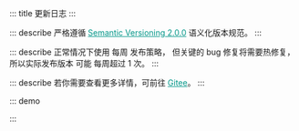 ::: title 更新日志
:::

::: describe 严格遵循 <a style="color:#009688;" href="https://semver.org/lang/zh-CN/">Semantic Versioning 2.0.0</a> 语义化版本规范。
:::

::: describe 正常情况下使用 每周 发布策略， 但关键的 bug 修复将需要热修复，所以实际发布版本 可能 每周超过 1 次。
:::

::: describe 若你需要查看更多详情，可前往 <a style="color:#009688;" target="_blank" href="https://gitee.com/layui/layui-vue/releases">Gitee</a>。
:::

::: demo
<template>
    <lay-timeline>
        <lay-timeline-item title="2.1.x">
            <ul>
                <a name="2-2-0"></a>
                <li>
                    <h3>2.2.0 <span class="layui-badge-rim">2023-06-03</span></h3>
                    <ul>
                        <li>[新增] form 组件 label-wdith 属性，用于统一设置 form-item 标签宽度。</li>
                        <li>[新增] color-picker 组件 size 属性，默认值为 md, lg sm xs 为可选值。</li>
                        <li>[新增] icon-picker 组件 size 属性，默认值为 md, lg sm xs 为可选值。</li>
                        <li>[新增] form 组件 size 属性，加入 input 等组件兼容，全局设置表单尺寸。</li>
                        <li>[新增] form-item 组件 size 属性，默认值为 md, lg sm xs 为可选值。</li>
                        <li>[优化] cascader 组件，统一 sm xs lg md 尺寸宽度皆为 220px。</li>
                        <li>[优化] radio-button 组件，移除 margin-bottom: 5px 外边距。</li>
                        <li>[优化] button 组件 sm 与 xs 样式规范，高度调整为 32px 与 26px。</li>
                        <li>[优化] color-picker 组件样式，自定义宽度后排版不合理的问题。</li>
                    </ul>  
                </li>
            </ul>
        </lay-timeline-item>
        <lay-timeline-item title="2.1.x">
            <ul>
                <a name="2-1-4"></a>
                <li>
                    <h3>2.1.4 <span class="layui-badge-rim">2023-06-01</span></h3>
                    <ul>
                        <li>[修复] select-option-group 组件按需场景无法找到 index.less 的问题。</li>
                    </ul>  
                </li>
            </ul>
            <ul>
                <a name="2-1-3"></a>
                <li>
                    <h3>2.1.3 <span class="layui-badge-rim">2023-06-01</span></h3>
                    <ul>
                        <li>[修复] tab 组件 title 属性缺失响应式的问题。</li>
                        <li>[修复] tab 组件 icon 属性缺失响应式的问题。</li>
                        <li>[修复] tab 组件 closable 属性缺失响应式的问题。</li>
                        <li>[修复] table 组件 loading 无边距的问题，加入 padding-top 与 padding-bottom 30px。</li>
                        <li>[修复] build 构建时 vue-tsc 的类型检测问题。</li>
                        <li>[文档] checkcard 组件 single 属性说明完善，并修正案例。</li>
                    </ul>  
                </li>
            </ul>
            <ul>
                <a name="2-1-2"></a>
                <li>
                    <h3>2.1.2 <span class="layui-badge-rim">2023-05-31</span></h3>
                    <ul>
                        <li>[新增] layer 组件 title 插槽，提供标题自定义的能力。</li>
                        <li>[优化] autocomplete 组件下拉面板，增加最大高度 300px 限制，内容超出滚动显示。</li>
                        <li>[优化] autocomplete 组件下拉面板滚动条样式。</li>
                        <li>[升级] layer-vue 1.8.8 版本。</li>
                    </ul>  
                </li>
            </ul>
            <ul>
                <a name="2-1-1"></a>
                <li>
                    <h3>2.1.1 <span class="layui-badge-rim">2023-05-28</span></h3>
                    <ul>
                        <li>[修复] table 组件树表数据全部勾选后，总控复选框仍处于半选状态的问题 。</li>
                        <li>[修复] table 组件树表总控复选框，无法全选二级及以上层级的数据。</li>
                        <li>[修复] checkbox 组件 skin 默认样式 label 与 icon 高度不一致。</li>
                        <li>[修复] tag 组件 type 属性为 primary 时，颜色为 #16baaa。</li>
                    </ul>  
                </li>
            </ul>
            <ul>
                <a name="2-1-0"></a>
                <li>
                    <h3>2.1.0 <span class="layui-badge-rim">2023-05-18</span></h3>
                    <ul>
                        <li>[新增] checkcard-group 组件 single 属性，用于开启单选模式，默认为 false。</li>
                        <li>[修复] tree-select 组件 data 属性响应式填充造成 input 无法回显的问题。</li>
                    </ul>  
                </li>
            </ul>
        </lay-timeline-item>
        <lay-timeline-item title="2.0.x">
            <ul>
                <a name="2-0-5"></a>
                <li>
                    <h3>2.0.5 <span class="layui-badge-rim">2023-05-22</span></h3>
                    <ul>
                        <li>[修复] switch 组件在 form-item 中非 pane 模式中，仍存在左边距的问题。</li>
                        <li>[修复] checkbox 组件在 form-item 中非 pane 模式中，仍存在左边距的问题。</li>
                        <li>[修复] rate 组件在 form-item 中非 pane 模式中，仍存在左边距的问题。</li>
                        <li>[修复] radio 组件在 form-item 中非 pane 模式中，仍存在左边距的问题。</li>
                    </ul>  
                </li>
            </ul>
            <ul>
                <a name="2-0-4"></a>
                <li>
                    <h3>2.0.4 <span class="layui-badge-rim">2023-05-21</span></h3>
                    <ul>
                        <li>[优化] checkcard 组件在 form-item 组件中贴边的问题。</li>
                        <li>[优化] switch 组件在 form-item 组件中贴边的问题。</li>
                        <li>[优化] radio 组件标签右侧内边距为 2px。</li>
                        <li>[优化] radio 组件标签颜色为 #666。</li>
                    </ul>  
                </li>
            </ul>
            <ul>
                <a name="2-0-3"></a>
                <li>
                    <h3>2.0.3 <span class="layui-badge-rim">2023-05-20</span></h3>
                    <ul>
                        <li>[修复] checkcard-group 组件 modelValue 属性不是响应式的问题。</li>
                        <li>[修复] checkcard-group 组件 disabled 属性不生效的问题。</li>
                        <li>[修复] checkcard.md 案例图片资源失效的问题。</li>
                    </ul>  
                </li>
            </ul>
            <ul>
                <a name="2-0-2"></a>
                <li>
                    <h3>2.0.2 <span class="layui-badge-rim">2023-05-19</span></h3>
                    <ul>
                        <li>[修复] table 组件 checkbox 与 radio 列同时存在，getCheckData获取数据重复的问题。</li>
                        <li>[修复] table 组件 getCheckData 方法无法获取树表格二级以上的数据。</li>
                    </ul>  
                </li>
            </ul>
            <ul>
                <a name="2-0-1"></a>
                <li>
                    <h3>2.0.1 <span class="layui-badge-rim">2023-05-18</span></h3>
                    <ul>
                        <li>[修复] cascader 组件无法正常渲染的问题。</li>
                        <li>[优化] icon-picker 组件在 form-item 的 inline 模式中，高度与其他组件不统一的问题。</li>
                        <li>[优化] input-number 组件在 form-item 的 inline 模式中，高度与其他组件不统一的问题。</li>
                        <li>[优化] icon-picker 组件在 form-item 中，宽度与独立使用时不一致的问题。</li>
                    </ul>  
                </li>
            </ul>
            <ul>
                <a name="2-0-0"></a>
                <li>
                    <h3>2.0.0 <span class="layui-badge-rim">2023-05-18</span></h3>
                    <ul>
                        <li>[新增] field 组件 title 插槽，支持标题自定义。</li>
                        <li>[修复] tree 组件 showCheckbox 属性启用时，title 与 checkbox 的异常间隔。</li>
                        <li>[修复] icon-picker 组件，选项边角不跟随主题变量的问题。</li>
                        <li>[修复] tooltip 组件，面板边角不跟随主题变量的问题。</li>
                        <li>[修复] collapse 组件，面版边角不跟随主题变量的问题。</li>
                        <li>[修复] slider 组件，横向模式与竖向模式下，进度条背景颜色不一致的问题。</li>
                        <li>[调整] tooltip 组件 is-dark 属性默认值由 true 调整为 false。</li>
                        <li>[主题] global-primary-color 变量默认值由 #009688 调整为 #16baaa。</li>
                        <li>[主题] global-checked-color 变量默认值由 #5FB878 调整为 #16b777。</li>
                        <li>[文档] radio-button 说明从 radio 文档剥离，独立为单独的菜单项。</li>
                        <li>[文档] collapse 折叠面板文档更新，补充案例说明。</li>
                        <li>[文档] form 表单文档更新，补充案例说明。</li>
                        <li>[升级] layer-vue 到 1.8.5 版本。</li>
                        <li>
                            <h4 style="margin-bottom: 0px !important;font-weight: 500 !important;">Radio Button</h4>
                            <ul>
                                <li>[新增] radio-button 组件 name 属性，input 原生 name 属性。</li>
                                <li>[新增] radio-button 组件 model-value 属性，用于设置当前选中值。</li>
                                <li>[新增] radio-button 组件 disabled 属性，用于设置单选按钮禁用状态。</li>
                                <li>[新增] radio-button 组件 label 属性与 label 插槽，用于设置单选按钮文本值。</li>
                                <li>[新增] radio-button 组件 value 属性，用于设置单选按钮绑定值。</li>
                                <li>[新增] radio-button 组件 size 属性，用于设置单选按钮尺寸。</li>
                                <li>[新增] radio-button 组件 change 属性，值改变时触发。</li>
                            </ul>
                        </li>
                        <li>
                            <h4 style="margin-bottom: 0px !important;font-weight: 500 !important;">Checkcard</h4>
                            <ul>
                                <li>[新增] checkcard 组件，通过卡片的形式提供多选操作。</li>
                                <li>[新增] checkcard 组件 title 属性与插槽，用于设置标题。</li>
                                <li>[新增] checkcard 组件 description 属性与插槽，用于设置描述。</li>
                                <li>[新增] checkcard 组件 avatar 属性与插槽，用于设置头像。</li>
                                <li>[新增] checkcard 组件 defaultChecked 属性，用于设置默认选中。</li>
                                <li>[新增] checkcard 组件 disabled 属性，用于设置禁用。</li>
                                <li>[新增] checkcard 组件 extra 属性与插槽，用于设置扩展内容。</li>
                                <li>[新增] checkcard 组件 cover 属性与插槽，用于启用图片选项。</li>
                                <li>[新增] checkcard-group 组件，多选卡片组，用于配合 checkcard 使用。</li>
                                <li>[新增] checkcard-group 组件 disabled 属性，开启整体禁用。</li>
                                <li>[新增] checkcard-group 组件 modelValue 属性，用于设置默认选项。</li>
                                <li>[新增] checkcard-group 组件 change 事件，用于监听选项变化。</li>
                            </ul>
                        </li>
                        <li>
                            <h4 style="margin-bottom: 0px !important;font-weight: 500 !important;">Form</h4>
                            <ul>
                                <li>[新增] form 组件 label-position 属性，设置包括的 form-item 组件 label 位置。</li>
                                <li>[修复] form 组件 pane 属性启用时，label 属性缺省时仍显示占位元素的问题。</li>
                                <li>[修复] form 组件 pane 属性启用时，form-item 边框角度不跟随 global-border-radius 变量的问题。</li>
                                <li>[修复] form-item 组件 mode 属性为 inline 时，表单项仍以 block 的形式排布。</li>
                                <li>[修复] form-item 组件 required 图标颜色不跟随 global-danger-color 变量的问题。</li>
                                <li>[修复] form-item 组件中的 rate 与 switch 组件不居中的问题。</li>
                                <li>[调整] form-item 组件 required 图标和标题间距，增加适当间距。 </li>
                                <li>[调整] form-item 组件 mode 属性为 inline 时，宽度由 190px 调整为 220px。</li>
                            </ul>
                        </li>
                        <li>
                            <h4 style="margin-bottom: 0px !important;font-weight: 500 !important;">Tree Select</h4>
                            <ul>
                                <li>[新增] tree-select 组件 search 属性，启用下拉树节点搜索功能。</li>
                                <li>[新增] tree-select 组件 contentStyle 属性，用于设置面板的 style 样式。</li>
                                <li>[新增] tree-select 组件 contentClass 属性，用于设置面板的 class 属性。</li>
                                <li>[修复] tree-select 组件 多选模式，value 在 option 中不存在时，回显 undefined 的问题。</li>
                                <li>[修复] tree-select 组件 多选模式，value 在 option 中不存在时，tag 无法删除的问题。 </li>
                                <li>[优化] tree-select 组件 multiple 属性为 true 时，值类型错误的异常提示信息。</li>
                                <li>[优化] tree-select 组件 content 样式，增加最大高度，超出后滚动展示。</li>
                            </ul>
                        </li>
                        <li>
                            <h4 style="margin-bottom: 0px !important;font-weight: 500 !important;">Table</h4>
                            <ul>
                                <li>[新增] table 组件 getCheckData 方法，用于获取选中数据，而不仅仅是选中主键。</li>
                                <li>[修复] table 组件 sort 字段点击排序时，其他已排序字段状态不重置的问题。</li>
                                <li>[修复] table 组件 sort 字段点击排序时，sort-change 事件始终为 asc 与 desc 的问题。</li>
                                <li>[修复] table 组件 height 属性的异常警告，兼容 string 类型。</li>
                                <li>[修复] table 组件 筛选列 下拉面板横向布局的问题，修正为竖向布局。</li>
                                <li>[优化] table 组件 body 滚动条样式，使其更贴合现今流行的审美。</li>
                                <li>[优化] table 组件 筛选列 下拉面板最大高度，超出后滚动展示。</li>
                                <li>[优化] table 组件 loading 图标不随 table 高度垂直居中的问题。</li>
                                <li>[调整] table 组件 loading 图标尺寸与颜色。</li>
                            </ul>
                        </li>
                        <li>
                            <h4 style="margin-bottom: 0px !important;font-weight: 500 !important;">Select</h4>
                            <ul>
                                <li>[新增] select-option-group 组件，为 select-option 提供分组。</li>
                                <li>[新增] select-option-group 组件 label 属性，用于设置 option 分组名称。</li>
                                <li>[修复] select 组件 多选模式，value 在 option 中不存在时，回显 undefined 的问题。 </li>
                                <li>[修复] select 组件 多选模式，value 在 option 中不存在时，tag 无法删除的问题。 </li>
                                <li>[优化] select 组件 dropdown 下拉面板 scroll 样式。</li>
                            </ul>
                        </li>
                        <li>
                            <h4 style="margin-bottom: 0px !important;font-weight: 500 !important;">Date Picker</h4>
                            <ul>
                                <li>[修复] date-picker 组件，面板边角不跟随主题变量的问题。</li>
                                <li>[修复] date-picker 组件 model-value 属性不能为 null 的问题。</li>
                                <li>[修复] date-picker 组件 model-value 属性不能在 onMounted 中赋值的问题。</li> 
                                <li>[优化] date-picker 组件 content 滚动条 Css 样式。</li>
                            </ul>
                        </li>
                        <li>
                            <h4 style="margin-bottom: 0px !important;font-weight: 500 !important;">Popconfirm</h4>
                            <ul>
                                <li>[新增] popconfirm 组件 disabled 属性，用于设置禁用状态。</li>
                                <li>[新增] popconfirm 组件 confirmText 属性，用于设置确认操作文本内容。</li>
                                <li>[新增] popconfirm 组件 cancelText 属性，用于设置取消操作文本内容。</li>
                                <li>[新增] popconfirm 组件 content 属性 / 插槽，用于定义提示内容。</li>
                                <li>[新增] popconfirm 组件 btn-Align 属性，用于设置操作按钮对齐方式。</li>
                                <li>[新增] popconfirm 组件 confirm 事件，用于实现确认回调逻辑。</li>
                                <li>[新增] popconfirm 组件 cancel 事件，用于实现取消回调逻辑。</li>
                                <li>[新增] popconfirm 组件 trigger 属性， 用于设置触发方式。</li>
                                <li>[新增] popconfirm 组件 position 事件，用于设置面板的显示位置。</li>
                            </ul>
                        </li>
                        <li>
                            <h4 style="margin-bottom: 0px !important;font-weight: 500 !important;">Layer</h4>
                            <ul>
                                <li>[新增] layer 组件 success 回调函数 id 参数。</li>
                                <li>[新增] layer 组件 end 回调函数 id 属性。</li>
                                <li>[新增] layer 组件 close 回调函数 id 属性。</li>
                                <li>[新增] layer 组件 moveStart 回调函数 id 属性。</li>
                                <li>[新增] layer 组件 moveEnd 回调函数 id 属性。</li>
                                <li>[修复] layer 组件 closeBtn 属性为 1 时，关闭按钮无法正常显示的问题。</li>
                                <li>[修复] layer 组件 maxmin 属性开启时，最小化内容溢出的问题。</li>
                            </ul>
                        </li>
                    </ul>  
                </li>
            </ul>
        </lay-timeline-item>
    </lay-timeline>
</template>

<script setup>
import { ref } from 'vue';
</script>

:::
